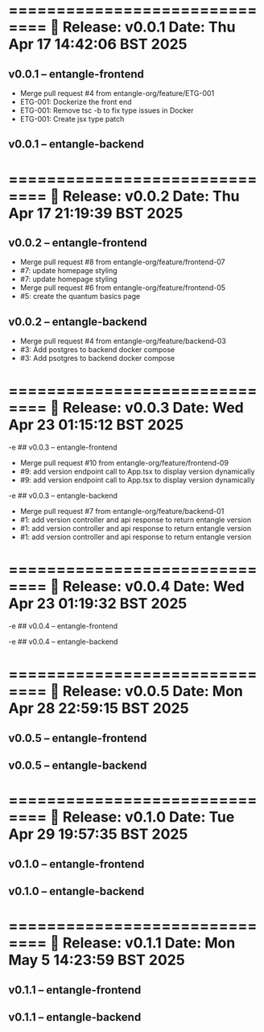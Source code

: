 ==============================
🚀 Release: v0.0.1
Date: Thu Apr 17 14:42:06 BST 2025
==============================

## v0.0.1 – entangle-frontend
- Merge pull request #4 from entangle-org/feature/ETG-001
- ETG-001: Dockerize the front end
- ETG-001: Remove tsc -b to fix type issues in Docker
- ETG-001: Create jsx type patch

## v0.0.1 – entangle-backend


==============================
🚀 Release: v0.0.2
Date: Thu Apr 17 21:19:39 BST 2025
==============================

## v0.0.2 – entangle-frontend
- Merge pull request #8 from entangle-org/feature/frontend-07
- #7: update homepage styling
- #7: update homepage styling
- Merge pull request #6 from entangle-org/feature/frontend-05
- #5: create the quantum basics page

## v0.0.2 – entangle-backend
- Merge pull request #4 from entangle-org/feature/backend-03
- #3: Add postgres to backend docker compose
- #3: Add psotgres to backend docker compose

==============================
🚀 Release: v0.0.3
Date: Wed Apr 23 01:15:12 BST 2025
==============================

-e ## v0.0.3 – entangle-frontend
- Merge pull request #10 from entangle-org/feature/frontend-09
- #9: add version endpoint call to App.tsx to display version dynamically
- #9: add version endpoint call to App.tsx to display version dynamically

-e ## v0.0.3 – entangle-backend
- Merge pull request #7 from entangle-org/feature/backend-01
- #1: add version controller and api response to return entangle version
- #1: add version controller and api response to return entangle version
- #1: add version controller and api response to return entangle version

==============================
🚀 Release: v0.0.4
Date: Wed Apr 23 01:19:32 BST 2025
==============================

-e ## v0.0.4 – entangle-frontend


-e ## v0.0.4 – entangle-backend


==============================
🚀 Release: v0.0.5
Date: Mon Apr 28 22:59:15 BST 2025
==============================

## v0.0.5 – entangle-frontend


## v0.0.5 – entangle-backend


==============================
🚀 Release: v0.1.0
Date: Tue Apr 29 19:57:35 BST 2025
==============================

## v0.1.0 – entangle-frontend


## v0.1.0 – entangle-backend


==============================
🚀 Release: v0.1.1
Date: Mon May  5 14:23:59 BST 2025
==============================

## v0.1.1 – entangle-frontend


## v0.1.1 – entangle-backend


